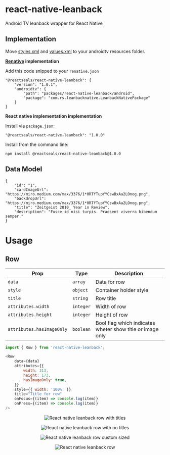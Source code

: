# react-native-leanback
Android TV leanback wrapper for React Native

## Implementation

Move [styles.xml][link1] and [values.xml][link2] to your androidtv resources folder.

**[Renative][link3] implementation**

Add this code snipped to your `renative.json`

```
"@reactseals/react-native-leanback": {
    "version": "1.0.1",
    "androidtv": {
        "path": "packages/react-native-leanback/android",
        "package": "com.rs.leanbacknative.LeanbackNativePackage"
    }
}
```

**React native implementation implementation**

Install via `package.json`:

```
"@reactseals/react-native-leanback": "1.0.0"
```

Install from the command line:

```
npm install @reactseals/react-native-leanback@1.0.0
```

## Data Model

```
{
    "id": "1",
    "cardImageUrl": "https://miro.medium.com/max/3376/1*0RTfTupYYCswBxAa2LOnog.png",
    "backdropUrl": "https://miro.medium.com/max/3376/1*0RTfTupYYCswBxAa2LOnog.png",
    "title": "Zeitgeist 2010_ Year in Review",
    "description": "Fusce id nisi turpis. Praesent viverra bibendum semper."
}
```

# Usage

## Row

| Prop                        | Type        | Description                                               |
| --------------------------- | ----------- | --------------------------------------------------------- |
| ``data``                    | ``array``   | Data for row                                              |
| ``style``                   | ``object``  | Container holder style                                    |
| ``title``                   | ``string``  | Row title                                                 |
| ``attributes.width``        | ``integer`` | Width of row                                              |
| ``attributes.height``       | ``integer`` | Height of row                                             |
| ``attributes.hasImageOnly`` | ``boolean`` | Bool flag which indicates wheter show title or image only |

```javascript
import { Row } from 'react-native-leanback';

<Row
    data={data}
    attributes={{
        width: 313,
        height: 173,
        hasImageOnly: true,
    }}
    style={{ width: '100%' }}
    title="Title for row"
    onFocus={(item) => console.log(item)}
    onPress={(item) => console.log(item)}
/>
```

<p align="center">
    <img src="./misc/img/row1.gif" alt="React native leanback row with titles" />
</p>
<p align="center">
    <img src="./misc/img/row2.gif" alt="React native leanback row with no titles" />
</p>
<p align="center">
    <img src="./misc/img/row3.gif" alt="React native leanback row custom sized" />
</p>
<p align="center">
    <img src="./misc/img/row4.gif" alt="React native leanback row" />
</p>

[link1]: https://github.com/reactseals/react-native-leanback/blob/master/android/src/main/res/values/styles.xml
[link2]: https://github.com/reactseals/react-native-leanback/blob/master/android/src/main/res/values/values.xml
[link3]: https://github.com/pavjacko/renative
